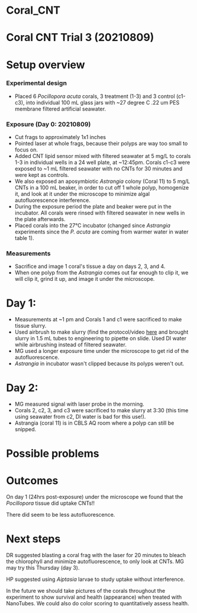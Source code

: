# Coral_CNT

# Coral CNT Trial 3 (20210809)

# Setup overview
### Experimental design
- Placed 6 *Pocillopora acuta* corals, 3 treatment (1-3) and 3 control (c1-c3), into individual 100 mL glass jars with ~27 degree C .22 um PES membrane filtered artificial seawater.

### Exposure (Day 0: 20210809)
- Cut frags to approximately 1x1 inches
- Pointed laser at whole frags, because their polyps are way too small to focus on.
- Added CNT lipid sensor mixed with filtered seawater at 5 mg/L to corals 1-3 in individual wells in a 24 well plate, at ~12:45pm. Corals c1-c3 were exposed to ~1 mL filtered seawater with no CNTs for 30 minutes and were kept as controls.
- We also exposed an aposymbiotic *Astrangia* colony (Coral 11) to 5 mg/L CNTs in a 100 mL beaker, in order to cut off 1 whole polyp, homogenize it, and look at it under the microscope to minimize algal autofluorescence interference.
- During the exposure period the plate and beaker were put in the incubator. All corals were rinsed with filtered seawater in new wells in the plate afterwards.
- Placed corals into the 27°C incubator (changed since *Astrangia* experiments since the *P. acuta* are coming from warmer water in water table 1).

### Measurements
- Sacrifice and image 1 coral's tissue a day on days 2, 3, and 4.
- When one polyp from the *Astrangia* comes out far enough to clip it, we will clip it, grind it up, and image it under the microscope.

# Day 1:
- Measurements at ~1 pm and Corals 1 and c1 were sacrificed to make tissue slurry.
- Used airbrush to make slurry (find the protocol/video [here](https://hputnam.github.io/Putnam_Lab_Notebook/Coral_Tissue_Removal_protocol/) and brought slurry in 1.5 mL tubes to engineering to pipette on slide. Used DI water while airbrushing instead of filtered seawater.
- MG used a longer exposure time under the microscope to get rid of the autofluorescence.
- *Astrangia* in incubator wasn't clipped because its polyps weren't out.

# Day 2:
- MG measured signal with laser probe in the morning.
- Corals 2, c2, 3, and c3 were sacrificed to make slurry at 3:30 (this time using seawater from c2, DI water is bad for this use!).
- Astrangia (coral 11) is in CBLS AQ room where a polyp can still be snipped.

# Possible problems


# Outcomes

On day 1 (24hrs post-exposure) under the microscope we found that the *Pocillopora* tissue did uptake CNTs!!

There did seem to be less autofluorescence.

# Next steps

DR suggested blasting a coral frag with the laser for 20 minutes to bleach the chlorophyll and minimize autofluorescence, to only look at CNTs. MG may try this Thursday (day 3).

HP suggested using *Aiptasia* larvae to study uptake without interference.

In the future we should take pictures of the corals throughout the experiment to show survival and health (appearance) when treated with NanoTubes. We could also do color scoring to quantitatively assess health.
